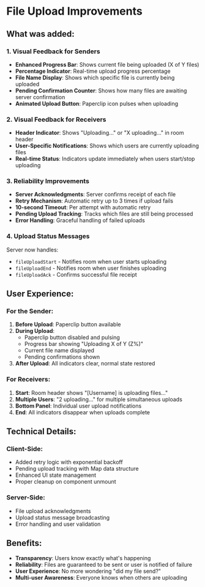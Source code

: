 # File Upload Improvements

## What was added:

### 1. **Visual Feedback for Senders**
- **Enhanced Progress Bar**: Shows current file being uploaded (X of Y files)
- **Percentage Indicator**: Real-time upload progress percentage
- **File Name Display**: Shows which specific file is currently being uploaded
- **Pending Confirmation Counter**: Shows how many files are awaiting server confirmation
- **Animated Upload Button**: Paperclip icon pulses when uploading

### 2. **Visual Feedback for Receivers**
- **Header Indicator**: Shows "Uploading..." or "X uploading..." in room header
- **User-Specific Notifications**: Shows which users are currently uploading files
- **Real-time Status**: Indicators update immediately when users start/stop uploading

### 3. **Reliability Improvements**
- **Server Acknowledgments**: Server confirms receipt of each file
- **Retry Mechanism**: Automatic retry up to 3 times if upload fails
- **10-second Timeout**: Per attempt with automatic retry
- **Pending Upload Tracking**: Tracks which files are still being processed
- **Error Handling**: Graceful handling of failed uploads

### 4. **Upload Status Messages**
Server now handles:
- `fileUploadStart` - Notifies room when user starts uploading
- `fileUploadEnd` - Notifies room when user finishes uploading  
- `fileUploadAck` - Confirms successful file receipt

## User Experience:

### For the Sender:
1. **Before Upload**: Paperclip button available
2. **During Upload**: 
   - Paperclip button disabled and pulsing
   - Progress bar showing "Uploading X of Y (Z%)"
   - Current file name displayed
   - Pending confirmations shown
3. **After Upload**: All indicators clear, normal state restored

### For Receivers:
1. **Start**: Room header shows "[Username] is uploading files..."
2. **Multiple Users**: "2 uploading..." for multiple simultaneous uploads
3. **Bottom Panel**: Individual user upload notifications
4. **End**: All indicators disappear when uploads complete

## Technical Details:

### Client-Side:
- Added retry logic with exponential backoff
- Pending upload tracking with Map data structure
- Enhanced UI state management
- Proper cleanup on component unmount

### Server-Side:
- File upload acknowledgments
- Upload status message broadcasting
- Error handling and user validation

## Benefits:
- **Transparency**: Users know exactly what's happening
- **Reliability**: Files are guaranteed to be sent or user is notified of failure
- **User Experience**: No more wondering "did my file send?"
- **Multi-user Awareness**: Everyone knows when others are uploading
